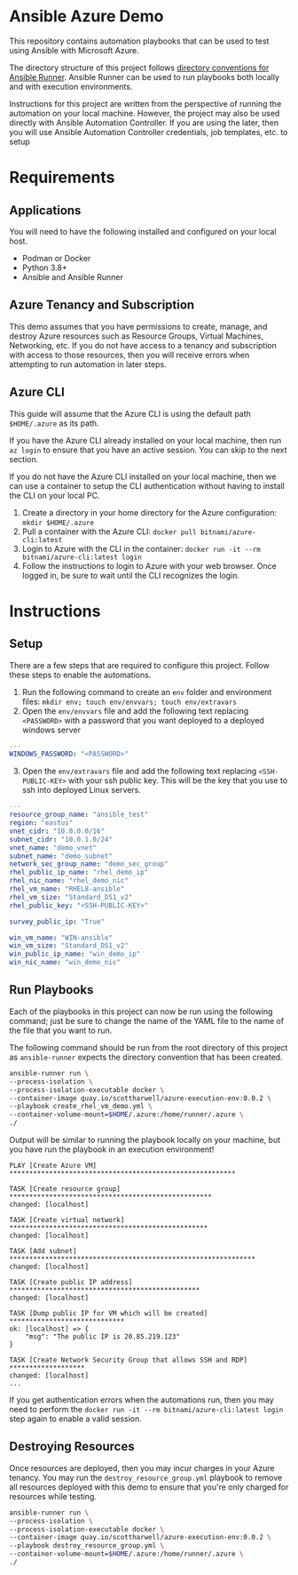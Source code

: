 # Ansible Azure Demo

This repository contains automation playbooks that can be used to test using Ansible with Microsoft Azure.

The directory structure of this project follows [directory conventions for Ansible Runner](https://ansible-runner.readthedocs.io/en/stable/intro/).  Ansible Runner can be used to run playbooks both locally and with execution environments. 

Instructions for this project are written from the perspective of running the automation on your local machine.  However, the project may also be used directly with Ansible Automation Controller.  If you are using the later, then you will use Ansible Automation Controller credentials, job templates, etc. to setup 
# Requirements

## Applications

You will need to have the following installed and configured on your local host.

- Podman or Docker
- Python 3.8+
- Ansible and Ansible Runner

## Azure Tenancy and Subscription

This demo assumes that you have permissions to create, manage, and destroy Azure resources such as Resource Groups, Virtual Machines, Networking, etc.  If you do not have access to a tenancy and subscription with access to those resources, then you will receive errors when attempting to run automation in later steps.

## Azure CLI

This guide will assume that the Azure CLI is using the default path `$HOME/.azure` as its path.

If you have the Azure CLI already installed on your local machine, then run `az login` to ensure that you have an active session.  You can skip to the next section.

If you do not have the Azure CLI installed on your local machine, then we can use a container to setup the CLI authentication without having to install the CLI on your local PC.

1. Create a directory in your home directory for the Azure configuration: `mkdir $HOME/.azure`
2. Pull a container with the Azure CLI: `docker pull bitnami/azure-cli:latest`
3. Login to Azure with the CLI in the container: `docker run -it --rm bitnami/azure-cli:latest login`
4. Follow the instructions to login to Azure with your web browser. Once logged in, be sure to wait until the CLI recognizes the login.

# Instructions

## Setup 

There are a few steps that are required to configure this project.  Follow these steps to enable the automations.

1. Run the following command to create an `env` folder and environment files: `mkdir env; touch env/envvars; touch env/extravars`
2. Open the `env/envvars` file and add the following text replacing `<PASSWORD>` with a password that you want deployed to a deployed windows server
```yaml
---
WINDOWS_PASSWORD: "<PASSWORD>"
```
3. Open the `env/extravars` file and add the following text replacing `<SSH-PUBLIC-KEY>` with your ssh public key. This will be the key that you use to ssh into deployed Linux servers.
```yaml
---
resource_group_name: "ansible_test"
region: "eastus"
vnet_cidr: "10.0.0.0/16"
subnet_cidr: "10.0.1.0/24"
vnet_name: "demo_vnet"
subnet_name: "demo_subnet"
network_sec_group_name: "demo_sec_group"
rhel_public_ip_name: "rhel_demo_ip"
rhel_nic_name: "rhel_demo_nic"
rhel_vm_name: "RHEL8-ansible"
rhel_vm_size: "Standard_DS1_v2"
rhel_public_key: "<SSH-PUBLIC-KEY>"

survey_public_ip: "True"

win_vm_name: "WIN-ansible"
win_vm_size: "Standard_DS1_v2"
win_public_ip_name: "win_demo_ip"
win_nic_name: "win_demo_nic"
```

## Run Playbooks

Each of the playbooks in this project can now be run using the following command; just be sure to change the name of the YAML file to the name of the file that you want to run.

The following command should be run from the root directory of this project as `ansible-runner` expects the directory convention that has been created.

```bash
ansible-runner run \
--process-isolation \
--process-isolation-executable docker \
--container-image quay.io/scottharwell/azure-execution-env:0.0.2 \
--playbook create_rhel_vm_demo.yml \
--container-volume-mount=$HOME/.azure:/home/runner/.azure \
./
```

Output will be similar to running the playbook locally on your machine, but you have run the playbook in an execution environment!

```text
PLAY [Create Azure VM] *********************************************************

TASK [Create resource group] ***************************************************
changed: [localhost]

TASK [Create virtual network] **************************************************
changed: [localhost]

TASK [Add subnet] **************************************************************
changed: [localhost]

TASK [Create public IP address] ************************************************
changed: [localhost]

TASK [Dump public IP for VM which will be created] *****************************
ok: [localhost] => {
    "msg": "The public IP is 20.85.219.123"
}

TASK [Create Network Security Group that allows SSH and RDP] *******************
changed: [localhost]
...
```

If you get authentication errors when the automations run, then you may need to perform the `docker run -it --rm bitnami/azure-cli:latest login` step again to enable a valid session.

## Destroying Resources

Once resources are deployed, then you may incur charges in your Azure tenancy.  You may run the `destroy_resource_group.yml` playbook to remove all resources deployed with this demo to ensure that you're only charged for resources while testing.

```bash
ansible-runner run \
--process-isolation \
--process-isolation-executable docker \
--container-image quay.io/scottharwell/azure-execution-env:0.0.2 \
--playbook destroy_resource_group.yml \
--container-volume-mount=$HOME/.azure:/home/runner/.azure \
./
```
